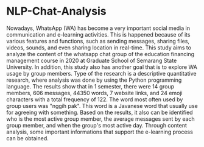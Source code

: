 # NLP-Chat-Analysis

Nowadays, WhatsApp (WA) has become a very important social media in communication and e-learning activities. This is happened because of its various features and functions, such as sending messages, sharing files, videos, sounds, and even sharing location in real-time. This study aims to analyze the content of the whatsapp chat group of the education financing management course in 2020 at Graduate School of Semarang State University. In addition, this study also has another goal that is to explore WA usage by group members. Type of the research is a descriptive quantitative research, where analysis was done by using the Python programming language. The results show that in 1 semester, there were 14 group members, 606 messages, 44350 words, 7 website links, and 24 emoji characters with a total frequency of 122. The word most often used by group users was "nggih pak". This word is a Javanese word that usually use for agreeing with something. Based on the results, it also can be identified who is the most active group member, the average messages sent by each group member, and when the group's most active day. Through content analysis, some important informations that support the e-learning process can be obtained.
